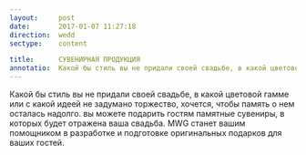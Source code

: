```yaml
---
layout:     post
date:       2017-01-07 11:27:18
direction:  wedd
sectype:    content

title:      СУВЕНИРНАЯ ПРОДУКЦИЯ            
annotatio:  Какой бы стиль вы не придали своей свадьбе, в какой цветовой гамме или с какой идеей не задумано торжество, хочется, чтобы память о нем осталась надолго. вы можете подарить гостям памятные сувениры, в которых будет отражена ваша свадьба. MWG станет вашим помощником в разработке и подготовке оригинальных подарков для ваших гостей. 
---
```


Какой бы стиль вы не придали своей свадьбе, в какой цветовой гамме или с какой идеей не задумано торжество, хочется, чтобы память о нем осталась надолго. вы можете подарить гостям памятные сувениры, в которых будет отражена ваша свадьба. MWG станет вашим помощником в разработке и подготовке оригинальных подарков для ваших гостей. 